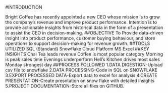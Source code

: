 #INTRODUCTION

Bright Coffee has recently appointed a new CEO whose mission is to grow the company’s revenue and improve product performance.
Intention is to provide actionable insights from historical data in the form of a presentation to assist the CEO in decision-making.
##OBJECTIVE
To Provide data-driven insight into product performance, customer buying behaviour, and store operations to support decision-making for revenue growth.
##TOOLS UTILIZED
SQL (Standard)
Snowflake Cloud Platform
MS Excel
##KEY INSIGHTS
Chai Tea leads revenue
Coffee is most popular category
Morning is peak sales time
Evenings underperform
Hell’s Kitchen drives most sales
Monday strongest day
##PROCESS FOLLOWED
1.DATA DIGESTION-Upload csv file to snowflake
2.DATA PROCESSING-Code in SQL on SNOWFLAKE
3.EXPORT PROCESSED DATA-Export data to excel for analysis
4.CREATE PRESENTATION-Create presntation on snow flake with detailed insights
5.PROJECT DOCUMENTATION-Store all files on GITHUB.


